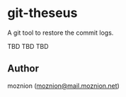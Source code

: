 # git-theseus

A git tool to restore the commit logs.

TBD TBD TBD

## Author

moznion (<moznion@mail.moznion.net>)
